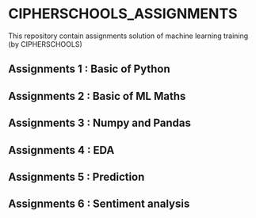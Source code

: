 # CIPHERSCHOOLS_ASSIGNMENTS
This repository contain assignments solution of machine learning training (by CIPHERSCHOOLS)
## Assignments 1 : Basic of Python
## Assignments 2 : Basic of ML Maths
## Assignments 3 : Numpy and Pandas
## Assignments 4 : EDA
## Assignments 5 : Prediction
## Assignments 6 : Sentiment analysis

